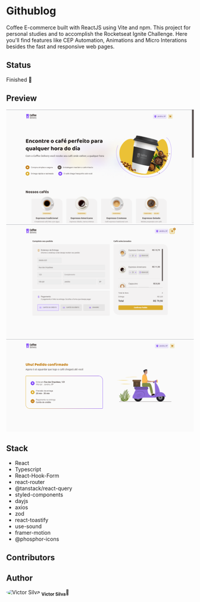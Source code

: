 # Githublog

Coffee E-commerce built with ReactJS using Vite and npm. This project for personal studies and to accomplish the Rocketseat Ignite Challenge. Here you'll find features like CEP Automation, Animations and Micro Interations besides the fast and responsive web pages.

## Status

Finished 🚀

## Preview

![Home Page](./.github/coffee-home.png)
![Checkout Page](./.github/coffee-checkout.png)
![Success Page](./.github/coffee-success.png)

## Stack

- React
- Typescript
- React-Hook-Form
- react-router
- @tanstack/react-query
- styled-components
- dayjs
- axios
- zod
- react-toastify
- use-sound
- framer-motion
- @phosphor-icons

## Contributors

## Author

<div>
<img style="border-radius: 50%" src="https://avatars.githubusercontent.com/u/70340221?v=4"  width="100px;"  alt="Victor Silva"/>
<sub><b>Victor Silva</b></sub>🚀
</div>